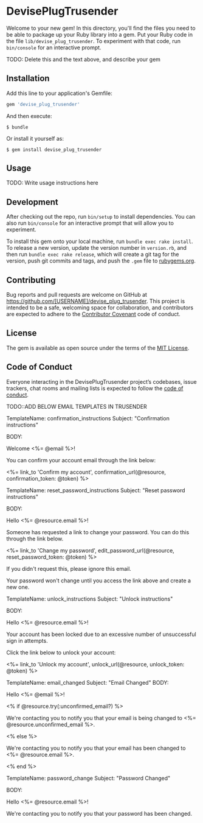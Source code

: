 # DevisePlugTrusender

Welcome to your new gem! In this directory, you'll find the files you need to be able to package up your Ruby library into a gem. Put your Ruby code in the file `lib/devise_plug_trusender`. To experiment with that code, run `bin/console` for an interactive prompt.

TODO: Delete this and the text above, and describe your gem

## Installation

Add this line to your application's Gemfile:

```ruby
gem 'devise_plug_trusender'
```

And then execute:

    $ bundle

Or install it yourself as:

    $ gem install devise_plug_trusender

## Usage

TODO: Write usage instructions here

## Development

After checking out the repo, run `bin/setup` to install dependencies. You can also run `bin/console` for an interactive prompt that will allow you to experiment.

To install this gem onto your local machine, run `bundle exec rake install`. To release a new version, update the version number in `version.rb`, and then run `bundle exec rake release`, which will create a git tag for the version, push git commits and tags, and push the `.gem` file to [rubygems.org](https://rubygems.org).

## Contributing

Bug reports and pull requests are welcome on GitHub at https://github.com/[USERNAME]/devise_plug_trusender. This project is intended to be a safe, welcoming space for collaboration, and contributors are expected to adhere to the [Contributor Covenant](http://contributor-covenant.org) code of conduct.

## License

The gem is available as open source under the terms of the [MIT License](https://opensource.org/licenses/MIT).

## Code of Conduct

Everyone interacting in the DevisePlugTrusender project’s codebases, issue trackers, chat rooms and mailing lists is expected to follow the [code of conduct](https://github.com/[USERNAME]/devise_plug_trusender/blob/master/CODE_OF_CONDUCT.md).


TODO::ADD BELOW EMAIL TEMPLATES IN TRUSENDER

TemplateName: confirmation_instructions
Subject: "Confirmation instructions"

BODY:

<p>Welcome <%= @email %>!</p>

<p>You can confirm your account email through the link below:</p>

<p><%= link_to 'Confirm my account', confirmation_url(@resource, confirmation_token: @token) %></p>



TemplateName: reset_password_instructions
Subject: "Reset password instructions"

BODY:

<p>Hello <%= @resource.email %>!</p>

<p>Someone has requested a link to change your password. You can do this through the link below.</p>

<p><%= link_to 'Change my password', edit_password_url(@resource, reset_password_token: @token) %></p>

<p>If you didn't request this, please ignore this email.</p>
<p>Your password won't change until you access the link above and create a new one.</p>


TemplateName: unlock_instructions
Subject: "Unlock instructions"

BODY:

<p>Hello <%= @resource.email %>!</p>

<p>Your account has been locked due to an excessive number of unsuccessful sign in attempts.</p>

<p>Click the link below to unlock your account:</p>

<p><%= link_to 'Unlock my account', unlock_url(@resource, unlock_token: @token) %></p>


TemplateName: email_changed
Subject: "Email Changed"
BODY:

<p>Hello <%= @email %>!</p>

<% if @resource.try(:unconfirmed_email?) %>
  <p>We're contacting you to notify you that your email is being changed to <%= @resource.unconfirmed_email %>.</p>
<% else %>
  <p>We're contacting you to notify you that your email has been changed to <%= @resource.email %>.</p>
<% end %>


TemplateName: password_change
Subject: "Password Changed"

BODY:

<p>Hello <%= @resource.email %>!</p>

<p>We're contacting you to notify you that your password has been changed.</p>